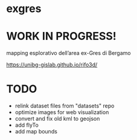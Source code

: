 # exgres
# WORK IN PROGRESS!

mapping esplorativo dell’area ex-Gres di Bergamo

https://unibg-gislab.github.io/rifo3d/


# TODO 
- relink dataset files from "datasets" repo
- optimize images for web visualization
- convert and fix old kml to geojson
- add flyTo
- add map bounds
